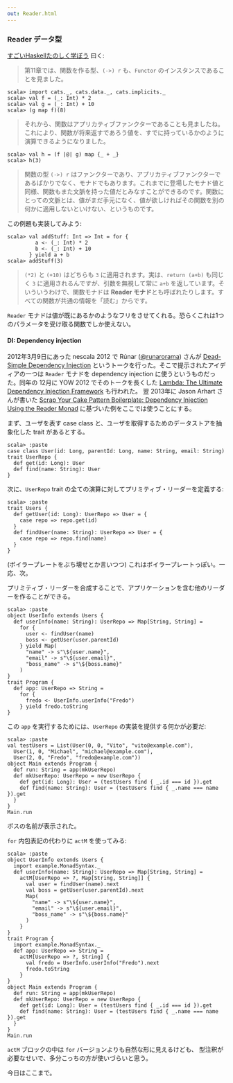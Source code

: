 ```yaml
---
out: Reader.html
---
```


  [@runarorama]: https://twitter.com/runarorama
  [@jarhart]: https://twitter.com/jarhart
  [dsdi]: http://functionaltalks.org/2013/06/17/runar-oli-bjarnason-dead-simple-dependency-injection/
  [ltudif]: https://yow.eventer.com/yow-2012-1012/lambda-the-ultimate-dependency-injection-framework-by-runar-bjarnason-1277
  [sycpb]: http://blog.originate.com/blog/2013/10/21/reader-monad-for-dependency-injection/

### Reader データ型

[すごいHaskellたのしく学ぼう](http://www.amazon.co.jp/dp/4274068854) 曰く:

> 第11章では、関数を作る型、`(->) r` も、`Functor` のインスタンスであることを見ました。

```console:new
scala> import cats._, cats.data._, cats.implicits._
scala> val f = (_: Int) * 2
scala> val g = (_: Int) + 10
scala> (g map f)(8)
```

> それから、関数はアプリカティブファンクターであることも見ましたね。これにより、関数が将来返すであろう値を、すでに持っているかのように演算できるようになりました。

```console
scala> val h = (f |@| g) map {_ + _}
scala> h(3)
```

> 関数の型 `(->) r` はファンクターであり、アプリカティブファンクターであるばかりでなく、モナドでもあります。これまでに登場したモナド値と同様、関数もまた文脈を持った値だとみなすことができるのです。関数にとっての文脈とは、値がまだ手元になく、値が欲しければその関数を別の何かに適用しないといけない、というものです。

この例題も実装してみよう:

```console
scala> val addStuff: Int => Int = for {
         a <- (_: Int) * 2
         b <- (_: Int) + 10
       } yield a + b
scala> addStuff(3)
```

> `(*2)` と `(+10)` はどちらも `3` に適用されます。実は、`return (a+b)` も同じく `3` に適用されるんですが、引数を無視して常に `a+b` を返しています。そいういうわけで、関数モナドは **Reader モナド**とも呼ばれたりします。すべての関数が共通の情報を「読む」からです。

`Reader` モナドは値が既にあるかのようなフリをさせてくれる。恐らくこれは1つのパラメータを受け取る関数でしか使えない。

#### DI: Dependency injection

2012年3月9日にあった nescala 2012 で Rúnar ([@runarorama][@runarorama]) さんが
[Dead-Simple Dependency Injection][dsdi]
というトークを行った。そこで提示されたアイディアの一つは `Reader` モナドを dependency injection
に使うというものだった。同年の 12月に YOW 2012 でそのトークを長くした
[Lambda: The Ultimate Dependency Injection Framework][ltudif]
も行われた。
翌 2013年に Jason Arhart さんが書いた
[Scrap Your Cake Pattern Boilerplate: Dependency Injection Using the Reader Monad][sycpb]
に基づいた例をここでは使うことにする。

まず、ユーザを表す case class と、ユーザを取得するためのデータストアを抽象化した trait があるとする。

```console
scala> :paste
case class User(id: Long, parentId: Long, name: String, email: String)
trait UserRepo {
  def get(id: Long): User
  def find(name: String): User
}
```

次に、`UserRepo` trait の全ての演算に対してプリミティブ・リーダーを定義する:

```console
scala> :paste
trait Users {
  def getUser(id: Long): UserRepo => User = {
    case repo => repo.get(id)
  }
  def findUser(name: String): UserRepo => User = {
    case repo => repo.find(name)
  }
}
```

(ボイラープレートをぶち壊せとか言いつつ) これはボイラープレートっぽい。一応、次。

プリミティブ・リーダーを合成することで、アプリケーションを含む他のリーダーを作ることができる。

```console
scala> :paste
object UserInfo extends Users {
  def userInfo(name: String): UserRepo => Map[String, String] =
    for {
      user <- findUser(name)
      boss <- getUser(user.parentId)
    } yield Map(
      "name" -> s"\${user.name}",
      "email" -> s"\${user.email}",
      "boss_name" -> s"\${boss.name}"
    )
}
trait Program {
  def app: UserRepo => String =
    for {
      fredo <- UserInfo.userInfo("Fredo")
    } yield fredo.toString
}
```

この `app` を実行するためには、`UserRepo` の実装を提供する何かが必要だ:

```console
scala> :paste
val testUsers = List(User(0, 0, "Vito", "vito@example.com"),
  User(1, 0, "Michael", "michael@example.com"),
  User(2, 0, "Fredo", "fredo@example.com"))
object Main extends Program {
  def run: String = app(mkUserRepo)
  def mkUserRepo: UserRepo = new UserRepo {
    def get(id: Long): User = (testUsers find { _.id === id }).get
    def find(name: String): User = (testUsers find { _.name === name }).get
  }
}
Main.run
```

ボスの名前が表示された。

`for` 内包表記の代わりに `actM` を使ってみる:

```console
scala> :paste
object UserInfo extends Users {
  import example.MonadSyntax._
  def userInfo(name: String): UserRepo => Map[String, String] =
    actM[UserRepo => ?, Map[String, String]] {
      val user = findUser(name).next
      val boss = getUser(user.parentId).next
      Map(
        "name" -> s"\${user.name}",
        "email" -> s"\${user.email}",
        "boss_name" -> s"\${boss.name}"
      )
    }
}
trait Program {
  import example.MonadSyntax._
  def app: UserRepo => String =
    actM[UserRepo => ?, String] {
      val fredo = UserInfo.userInfo("Fredo").next
      fredo.toString
    }
}
object Main extends Program {
  def run: String = app(mkUserRepo)
  def mkUserRepo: UserRepo = new UserRepo {
    def get(id: Long): User = (testUsers find { _.id === id }).get
    def find(name: String): User = (testUsers find { _.name === name }).get
  }
}
Main.run
```

`actM` ブロックの中は `for` バージョンよりも自然な形に見えるけども、
型注釈が必要なせいで、多分こっちの方が使いづらいと思う。

今日はここまで。

